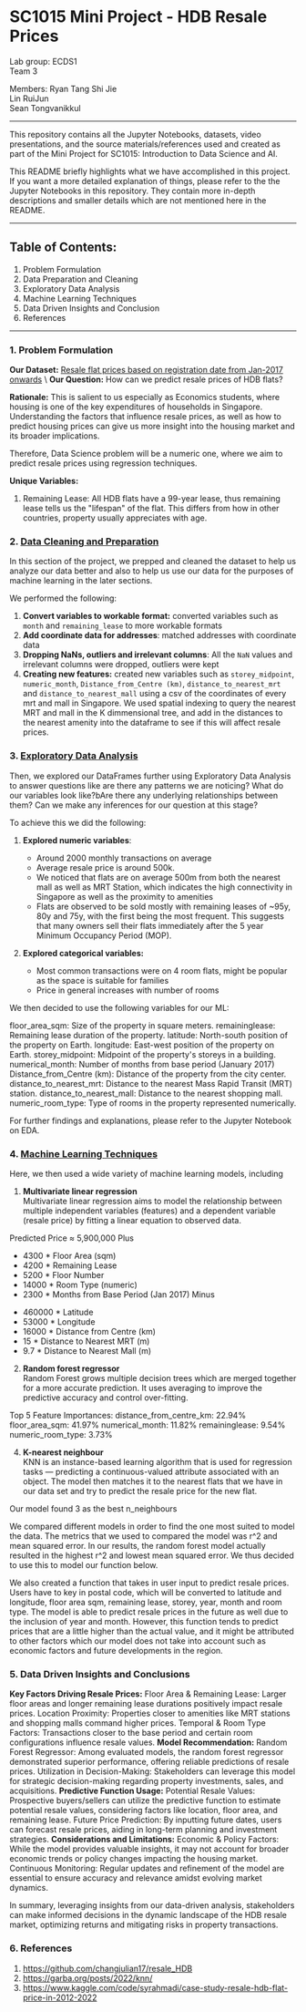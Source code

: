 # SC1015 Mini Project - HDB Resale Prices
Lab group: ECDS1\
Team 3

Members:
Ryan Tang Shi Jie\
Lin RuiJun\
Sean Tongvanikkul

---
This repository contains all the Jupyter Notebooks, datasets, video presentations, and the source materials/references used and created as part of the Mini Project for SC1015: Introduction to Data Science and AI.

This README briefly highlights what we have accomplished in this project. If you want a more detailed explanation of things, please refer to the the Jupyter Notebooks in this repository. They contain more in-depth descriptions and smaller details which are not mentioned here in the README. 

---
## Table of Contents:
1. Problem Formulation
2. Data Preparation and Cleaning
3. Exploratory Data Analysis
4. Machine Learning Techniques
5. Data Driven Insights and Conclusion
6. References

---
### 1. Problem Formulation

**Our Dataset:** [Resale flat prices based on registration date from Jan-2017 onwards](https://www.kaggle.com/aitzaz/stack-overflow-developer-survey-2020](https://beta.data.gov.sg/collections/189/datasets/d_8b84c4ee58e3cfc0ece0d773c8ca6abc/view)) \
**Our Question:** How can we predict resale prices of HDB flats?

**Rationale:**  This is salient to us especially as Economics students, where housing is one of the key expenditures of households in Singapore. Understanding the factors that influence resale prices, as well as how to predict housing prices can give us more insight into the housing market and its broader implications.

Therefore, Data Science problem will be a numeric one, where we aim to predict resale prices using regression techniques.

**Unique Variables:**
1. Remaining Lease: All HDB flats have a 99-year lease, thus remaining lease tells us the "lifespan" of the flat. This differs from how in other countries, property usually appreciates with age. 

### 2. [Data Cleaning and Preparation](https://github.com/Stongvan/SC1015-ECDS1Team3/blob/524d312b345effc458397f36ce432c30712e7519/1.%20Data%20cleaning%20and%20preparation.ipynb)
In this section of the project, we prepped and cleaned the dataset to help us analyze our data better and also to help us use our data for the purposes of machine learning in the later sections. 

We performed the following:
1. **Convert variables to workable format:** converted variables such as `month` and `remaining_lease` to more workable formats
2. **Add coordinate data for addresses**: matched addresses with coordinate data
3. **Dropping NaNs, outliers and irrelevant columns**: All the `NaN` values and irrelevant columns were dropped, outliers were kept
4. **Creating new features:** created new variables such as `storey_midpoint`, `numeric_month`, `Distance_from_Centre (km)`, `distance_to_nearest_mrt` and `distance_to_nearest_mall` using a csv of the coordinates of every mrt and mall in Singapore. We used spatial indexing to query the nearest MRT and mall in the K dimmensional tree, and add in the distances to the nearest amenity into the dataframe to see if this will affect resale prices.

### 3. [Exploratory Data Analysis](https://github.com/Stongvan/SC1015-ECDS1Team3/blob/46e4df2d399b31e9f18cf1f2fe80a6731e36f2db/2.%20Exploratory%20data%20analysis.ipynb)
Then, we explored our DataFrames further using Exploratory Data Analysis to answer questions like are there any patterns we are noticing? What do our variables look like?bAre there any underlying relationships between them? Can we make any inferences for our question at this stage? 

To achieve this we did the following:
1. **Explored numeric variables**:
   - Around 2000 monthly transactions on average
   - Average resale price is around 500k.
   - We noticed that flats are on average 500m from both the nearest mall as well as MRT Station, which indicates the high connectivity in Singapore as well as the proximity to amenities
   - Flats are observed to be sold mostly with remaining leases of ~95y, 80y and 75y, with the first being the most frequent. This suggests that many owners sell their flats immediately after the 5 year Minimum Occupancy Period (MOP).

2. **Explored categorical variables:**
   - Most common transactions were on 4 room flats, might be popular as the space is suitable for families
   - Price in general increases with number of rooms

We then decided to use the following variables for our ML:

floor_area_sqm: Size of the property in square meters.
remaininglease: Remaining lease duration of the property.
latitude: North-south position of the property on Earth.
longitude: East-west position of the property on Earth.
storey_midpoint: Midpoint of the property's storeys in a building.
numerical_month: Number of months from base period (January 2017)
Distance_from_Centre (km): Distance of the property from the city center.
distance_to_nearest_mrt: Distance to the nearest Mass Rapid Transit (MRT) station.
distance_to_nearest_mall: Distance to the nearest shopping mall.
numeric_room_type: Type of rooms in the property represented numerically.

For further findings and explanations, please refer to the Jupyter Notebook on EDA.

### 4. [Machine Learning Techniques](https://github.com/Stongvan/SC1015-ECDS1Team3/blob/b96df413a0335f2de1a2dfdf896ce190e400868b/3.%20Machine%20Learning.ipynb)
Here, we then used a wide variety of machine learning models, including 
1. **Multivariate linear regression**\
Multivariate linear regression aims to model the relationship between multiple independent variables (features) and a dependent variable (resale price) by fitting a linear equation to observed data.

Predicted Price ≈ 5,900,000 
  Plus
+ 4300 * Floor Area (sqm)
+ 4200 * Remaining Lease
+ 5200 * Floor Number
+ 14000 * Room Type (numeric)
+ 2300 * Months from Base Period (Jan 2017)
  Minus
- 460000 * Latitude 
- 53000 * Longitude 
- 16000 * Distance from Centre (km) 
- 15 * Distance to Nearest MRT (m)
- 9.7 * Distance to Nearest Mall (m) 

2. **Random forest regressor**\
Random Forest grows multiple decision trees which are merged together for a more accurate prediction. It uses averaging to improve the predictive accuracy and control over-fitting.

Top 5 Feature Importances:
distance_from_centre_km: 22.94%
floor_area_sqm: 41.97%
numerical_month: 11.82%
remaininglease: 9.54%
numeric_room_type: 3.73%

4. **K-nearest neighbour**\
KNN is an instance-based learning algorithm that is used for regression tasks — predicting a continuous-valued attribute associated with an object. The model then matches it to the nearest flats that we have in our data set and try to predict the resale price for the new flat.

Our model found 3 as the best n_neighbours 

We compared different models in order to find the one most suited to model the data. The metrics that we used to compared the model was r^2 and mean squared error. In our results, the random forest model actually resulted in the highest r^2 and lowest mean squared error. We thus decided to use this to model our function below.

We also created a function that takes in user input to predict resale prices. Users have to key in postal code, which will be converted to latitude and longitude, floor area sqm, remaining lease, storey, year, month and room type. The model is able to predict resale prices in the future as well due to the inclusion of year and month. However, this function tends to predict prices that are a little higher than the actual value, and it might be attributed to other factors which our model does not take into account such as economic factors and future developments in the region.

### 5. Data Driven Insights and Conclusions

**Key Factors Driving Resale Prices:**
Floor Area & Remaining Lease: Larger floor areas and longer remaining lease durations positively impact resale prices.
Location Proximity: Properties closer to amenities like MRT stations and shopping malls command higher prices.
Temporal & Room Type Factors: Transactions closer to the base period and certain room configurations influence resale values.
**Model Recommendation:**
Random Forest Regressor: Among evaluated models, the random forest regressor demonstrated superior performance, offering reliable predictions of resale prices.
Utilization in Decision-Making: Stakeholders can leverage this model for strategic decision-making regarding property investments, sales, and acquisitions.
**Predictive Function Usage:**
Potential Resale Values: Prospective buyers/sellers can utilize the predictive function to estimate potential resale values, considering factors like location, floor area, and remaining lease.
Future Price Prediction: By inputting future dates, users can forecast resale prices, aiding in long-term planning and investment strategies.
**Considerations and Limitations:**
Economic & Policy Factors: While the model provides valuable insights, it may not account for broader economic trends or policy changes impacting the housing market.
Continuous Monitoring: Regular updates and refinement of the model are essential to ensure accuracy and relevance amidst evolving market dynamics.

In summary, leveraging insights from our data-driven analysis, stakeholders can make informed decisions in the dynamic landscape of the HDB resale market, optimizing returns and mitigating risks in property transactions.

### 6. References

1. https://github.com/changjulian17/resale_HDB
2. https://garba.org/posts/2022/knn/
3. https://www.kaggle.com/code/syrahmadi/case-study-resale-hdb-flat-price-in-2012-2022
